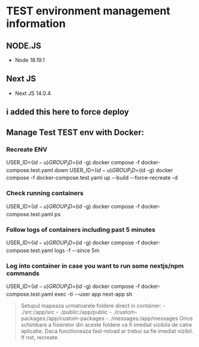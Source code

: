 # TEST environment management information

## NODE.JS
- Node 18.19.1
## Next JS
- Next JS 14.0.4

## i added this here to force deploy

## Manage Test TEST env with Docker:

### Recreate ENV
USER_ID=$(id -u) GROUP_ID=$(id -g) docker compose -f docker-compose.test.yaml down
USER_ID=$(id -u) GROUP_ID=$(id -g) docker compose -f docker-compose.test.yaml up --build --force-recreate -d
### Check running containers
USER_ID=$(id -u) GROUP_ID=$(id -g) docker compose -f docker-compose.test.yaml ps
### Follow logs of containers including past 5 minutes
USER_ID=$(id -u) GROUP_ID=$(id -g) docker compose -f docker-compose.test.yaml logs -f --since 5m
### Log into container in case you want to run some nextjs/npm commands
USER_ID=$(id -u) GROUP_ID=$(id -g)  docker compose -f docker-compose.test.yaml exec -ti --user app next-app sh




> Setupul mapeaza urmatoarele foldere direct in container:
>      - ./src:/app/src
>     - ./public:/app/public
>     - ./custom-packages:/app/custom-packages
>     - ./messages:/app/messages
> Orice schimbare a fisierelor din aceste foldere va fi imediat vizibila de catre aplicatie. Daca functioneaza fast-reload ar trebui sa fie imediat vizibil. If not, recreate.
